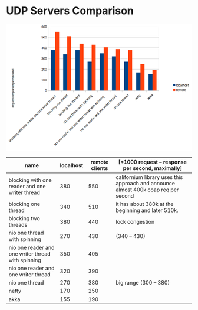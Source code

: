 # UDP Servers Comparison

![alt tag](https://github.com/sikor/scala-poc/blob/master/doc/udpServersComparison_html_8f6433aa.png)

name|localhost |	remote clients	| [*1000 request – response per second, maximally]
----|---|----|----
blocking with one reader and one writer thread|	380|	550	|californium library uses this approach and announce almost 400k coap req per second
blocking one thread	|340	|510|	it has about 380k at the beginning and later 510k.
blocking two threads|	380|	440|	lock congestion
nio one thread with spinning|	270|	430|	(340 – 430)
nio one reader and one writer thread with spinning|	350|	405	
nio one reader and one writer thread|	320	|390	
nio one thread|	270|	380	| big range (300 – 380)
netty	|170	|250	
akka|	155|	190	
